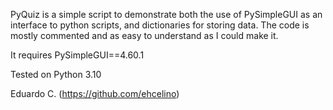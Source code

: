 PyQuiz is a simple script to demonstrate both the use of PySimpleGUI as an interface to python scripts,
and dictionaries for storing data. The code is mostly commented and as easy to understand as I could make it.

It requires PySimpleGUI==4.60.1

Tested on Python 3.10


Eduardo C. (https://github.com/ehcelino)